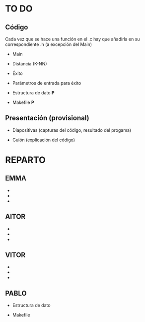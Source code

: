 # TO DO

## Código

Cada vez que se hace una función en el .c hay que añadirla en su correspondiente .h (a excepción del Main)

- Main

- Distancia (K-NN)

- Éxito

- Parámetros de entrada para éxito

- Estructura de dato **P**

- Makefile **P**


## Presentación (provisional)

- Diapositivas (capturas del código, resultado del progama)

- Guión (explicación del código)


# REPARTO

## EMMA

- 
- 
- 

## AITOR

- 
- 
- 

## VITOR

- 
- 
- 

## PABLO

- Estructura de dato

- Makefile